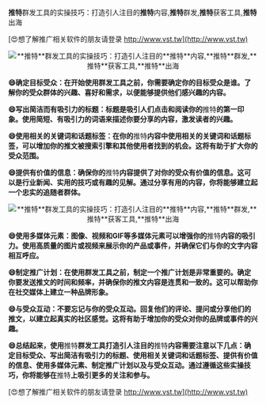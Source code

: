 **推特**群发工具的实操技巧：打造引人注目的**推特**内容,**推特**群发,**推特**获客工具,**推特**出海

[😍想了解推广相关软件的朋友请登录 http://www.vst.tw](http://www.vst.tw)

 <center><img src="https://vst.tw/MP4/tuiguang/png/3.png" alt="**推特**群发工具的实操技巧：打造引人注目的**推特**内容,**推特**群发,**推特**获客工具,**推特**出海"></center>

**😄确定目标受众：在开始使用群发工具之前，你需要确定你的目标受众是谁。了解你的受众群体的兴趣、喜好和需求，以便能够提供他们感兴趣的内容。**

**😄写出简洁而有吸引力的标题：标题是吸引人们点击和阅读你的**推特**的第一印象。使用简短、有吸引力的词语来描述你要分享的内容，激发读者的兴趣。**

**😄使用相关的关键词和话题标签：在你的**推特**内容中使用相关的关键词和话题标签，可以增加你的推文被搜索引擎和其他使用者找到的机会。这将有助于扩大你的受众范围。**

**😄提供有价值的信息：确保你的**推特**内容提供了对你的受众有价值的信息。这可以是行业新闻、实用的技巧或有趣的见解。通过分享有用的内容，你将能够建立起一个忠实的追随者群体。**

 <center><img src="https://vst.tw/MP4/tuiguang/png/7.png" alt="**推特**群发工具的实操技巧：打造引人注目的**推特**内容,**推特**群发,**推特**获客工具,**推特**出海"></center>

**😄使用多媒体元素：图像、视频和GIF等多媒体元素可以增强你的**推特**内容的吸引力。使用高质量的图片或视频来展示你的产品或事件，并确保它们与你的文字内容相互呼应。**

**😄制定推广计划：在使用群发工具之前，制定一个推广计划是非常重要的。确定你要发送推文的时间和频率，并确保你的推文内容是连贯和一致的。这可以帮助你在社交媒体上建立一种品牌形象。**

**😄与受众互动：不要忘记与你的受众互动。回复他们的评论、提问或分享他们的推文，以建立起真实的社区感觉。这将有助于增加你的受众对你的品牌或事件的兴趣。**

**😄总结起来，使用**推特**群发工具打造引人注目的**推特**内容需要注意以下几点：确定目标受众、写出简洁有吸引力的标题、使用相关关键词和话题标签、提供有价值的信息、使用多媒体元素、制定推广计划以及与受众互动。通过遵循这些实操技巧，你将能够在**推特**上吸引更多的关注和参与。**

[😍想了解推广相关软件的朋友请登录 http://www.vst.tw](http://www.vst.tw)



